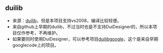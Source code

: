 ﻿## duilib
- 来源：[duilib](https://github.com/duilib/duilib)，但是本项目支持vs2008，编译比较轻便。
- 来自github上早期的duilib，不过当时也是不支持DuiDesigner的，所以本项目仅作参考，不再维护。
- 如果要同时使用DuiDesigner，可以参考项目[duilibgoogle](https://github.com/pythonstar/duilibgoogle)，这个是来自早期googlecode上的项目。
